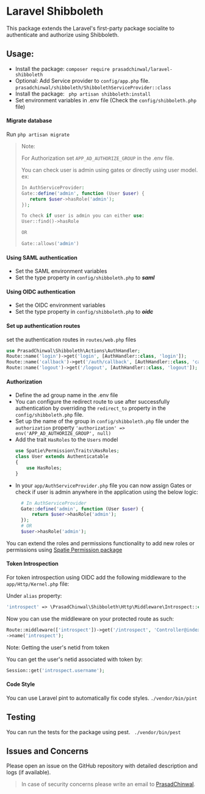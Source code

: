 # Laravel Shibboleth

This package extends the Laravel's first-party package socialite to authenticate and authorize using Shibboleth.

## Usage:
- Install the package:
```composer require prasadchinwal/laravel-shibboleth```
- Optional: Add Service provider to `config/app.php` file.
```prasadchinwal/shibboleth/ShibbolethServiceProvider::class```
- Install the package:
``` php artisan shibboleth:install```
- Set environment variables in .env file (Check the `config/shibboleth.php` file)

#### Migrate database
Run `php artisan migrate`

> Note:
> 
> For Authorization set `APP_AD_AUTHORIZE_GROUP` in the .env file.
> 
> You can check user is admin using gates or directly using user model. ex:
> 
> ```php
> In AuthServiceProvider:
> Gate::define('admin', function (User $user) {
>    return $user->hasRole('admin');
> });
> 
> To check if user is admin you can either use:
> User::find()->hasRole
> 
> OR
> 
> Gate::allows('admin')
> ```

#### Using SAML authentication 
- Set the SAML environment variables
- Set the type property in `config/shibboleth.php` to ***saml***

#### Using OIDC authentication
- Set the OIDC environment variables
- Set the type property in `config/shibboleth.php` to ***oidc***

#### Set up authentication routes
set the authentication routes in `routes/web.php` files
```php
use PrasadChinwal\Shibboleth\Actions\AuthHandler;
Route::name('login')->get('login', [AuthHandler::class, 'login']);
Route::name('callback')->get('/auth/callback', [AuthHandler::class, 'callback']);
Route::name('logout')->get('/logout', [AuthHandler::class, 'logout']);
```

#### Authorization
- Define the ad group name in the .env file
- You can configure the redirect route to use after successfully authentication by overriding the `redirect_to` property in the `config/shibboleth.php` file. 
- Set up the name of the group in `config/shibboleth.php` file under the `authorization` property
  `'authorization' => env('APP_AD_AUTHORIZE_GROUP', null)`
- Add the trait `HasRoles` to the `Users` model
    ```php
    use Spatie\Permission\Traits\HasRoles;
    class User extends Authenticatable
    {
        use HasRoles;
    }
    ```
- In your `app/AuthServiceProvider.php` file you can now assign Gates or check if user is admin anywhere in the application using the below logic:
  ```php
    # In AuthServiceProvider
    Gate::define('admin', function (User $user) {
        return $user->hasRole('admin');
    });
    # OR
    $user->hasRole('admin');
  ```

You can extend the roles and permissions functionality to add new roles or permissions using [Spatie Permission package](https://spatie.be/docs/laravel-permission/v5/basic-usage/basic-usage)

#### Token Introspection
For token introspection using OIDC add the following middleware to the `app/Http/Kernel.php` file:

Under `alias` property:
```php
'introspect' => \PrasadChinwal\Shibboleth\Http\Middleware\Introspect::class,
```

Now you can use the middleware on your protected route as such:
```php
Route::middleware(['introspect'])->get('/introspect', 'Controller@index')
->name('introspect');
```
Note: Getting the user's netid from token
 
You can get the user's netid associated with token by:
```php
Session::get('introspect.username');
```

#### Code Style
You can use Laravel pint to automatically fix code styles.
```./vendor/bin/pint```

## Testing
You can run the tests for the package using pest.
``` ./vendor/bin/pest```

## Issues and Concerns
Please open an issue on the GitHub repository with detailed description and logs (if available).
> In case of security concerns please write an email to [PrasadChinwal](prasadchinwal5@gmail.com). 

